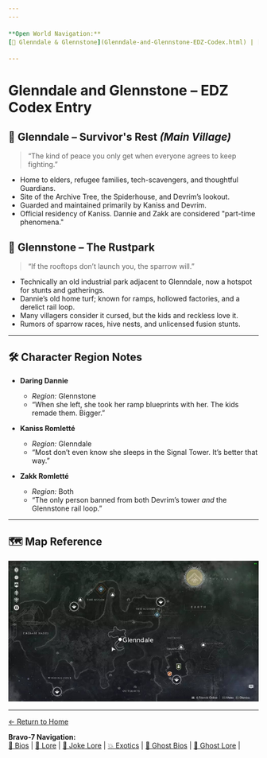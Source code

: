```yaml
---
---

**Open World Navigation:**  
[📍 Glenndale & Glennstone](Glenndale-and-Glennstone-EDZ-Codex.html) | [🌌 Gliese 581c](Gliese-581c-Dossier.html) | [🛠 Exotic Weapons](Open-World-Exotic-Weapons) | [🧥 Exotic Armor](Open-World-Exotic-Armor)

---
```



# Glenndale and Glennstone – EDZ Codex Entry

## 🔹 Glenndale – Survivor's Rest *(Main Village)*
> “The kind of peace you only get when everyone agrees to keep fighting.”

- Home to elders, refugee families, tech-scavengers, and thoughtful Guardians.
- Site of the Archive Tree, the Spiderhouse, and Devrim’s lookout.
- Guarded and maintained primarily by Kaniss and Devrim.
- Official residency of Kaniss. Dannie and Zakk are considered "part-time phenomena."

## 🔸 Glennstone – The Rustpark
> “If the rooftops don’t launch you, the sparrow will.”

- Technically an old industrial park adjacent to Glenndale, now a hotspot for stunts and gatherings.
- Dannie’s old home turf; known for ramps, hollowed factories, and a derelict rail loop.
- Many villagers consider it cursed, but the kids and reckless love it.
- Rumors of sparrow races, hive nests, and unlicensed fusion stunts.

---

## 🛠 Character Region Notes

- **Daring Dannie**
  - *Region:* Glennstone  
  - “When she left, she took her ramp blueprints with her. The kids remade them. Bigger.”

- **Kaniss Romletté**
  - *Region:* Glenndale  
  - “Most don’t even know she sleeps in the Signal Tower. It’s better that way.”

- **Zakk Romletté**
  - *Region:* Both  
  - “The only person banned from both Devrim’s tower *and* the Glennstone rail loop.”

---

## 🗺️ Map Reference

![Glenndale_Final_Marked.png](/assets/Glenndale_Final_Marked.png)

---
[← Return to Home](index.md)

**Bravo-7 Navigation:**  
[📖 Bios](Bravo-7-Bios) | [📝 Lore](Member-Lore-Entries) | [🤣 Joke Lore](Bravo-7-Joke-Lore) | [💥 Exotics](Member-Exotics) | [👻 Ghost Bios](Ghost-Bios) | [🔮 Ghost Lore](Ghost-Lore-Entries) |
